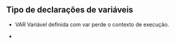 ## Tipo de declarações de variáveis
- VAR
Variável definida com var perde o contexto de execução.

- 
